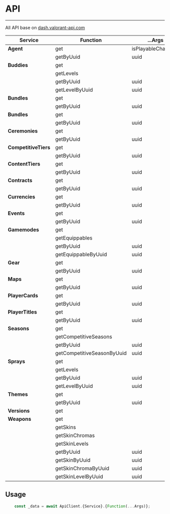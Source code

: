 # API

-----------

All API base on [dash.valorant-api.com](https://dash.valorant-api.com/)

| Service              | Function                   | ...Args             |
| -------------------- | -------------------------- | ------------------- |
| **Agent**            | get                        | isPlayableCharacter |
|                      | getByUuid                  | uuid                |
| **Buddies**          | get                        |                     |
|                      | getLevels                  |                     |
|                      | getByUuid                  | uuid                |
|                      | getLevelByUuid             | uuid                |
| **Bundles**          | get                        |                     |
|                      | getByUuid                  | uuid                |
| **Bundles**          | get                        |                     |
|                      | getByUuid                  | uuid                |
| **Ceremonies**       | get                        |                     |
|                      | getByUuid                  | uuid                |
| **CompetitiveTiers** | get                        |                     |
|                      | getByUuid                  | uuid                |
| **ContentTiers**     | get                        |                     |
|                      | getByUuid                  | uuid                |
| **Contracts**        | get                        |                     |
|                      | getByUuid                  | uuid                |
| **Currencies**       | get                        |                     |
|                      | getByUuid                  | uuid                |
| **Events**           | get                        |                     |
|                      | getByUuid                  | uuid                |
| **Gamemodes**        | get                        |                     |
|                      | getEquippables             |                     |
|                      | getByUuid                  | uuid                |
|                      | getEquippableByUuid        | uuid                |
| **Gear**             | get                        |                     |
|                      | getByUuid                  | uuid                |
| **Maps**             | get                        |                     |
|                      | getByUuid                  | uuid                |
| **PlayerCards**      | get                        |                     |
|                      | getByUuid                  | uuid                |
| **PlayerTitles**     | get                        |                     |
|                      | getByUuid                  | uuid                |
| **Seasons**          | get                        |                     |
|                      | getCompetitiveSeasons      |                     |
|                      | getByUuid                  | uuid                |
|                      | getCompetitiveSeasonByUuid | uuid                |
| **Sprays**           | get                        |                     |
|                      | getLevels                  |                     |
|                      | getByUuid                  | uuid                |
|                      | getLevelByUuid             | uuid                |
| **Themes**           | get                        |                     |
|                      | getByUuid                  | uuid                |
| **Versions**         | get                        |                     |
| **Weapons**          | get                        |                     |
|                      | getSkins                   |                     |
|                      | getSkinChromas             |                     |
|                      | getSkinLevels              |                     |
|                      | getByUuid                  | uuid                |
|                      | getSkinByUuid              | uuid                |
|                      | getSkinChromaByUuid        | uuid                |
|                      | getSkinLevelByUuid         | uuid                |

## Usage

```typescript
    const _data = await ApiClient.{Service}.{Function(...Args)};
```